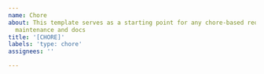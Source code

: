 ```yaml
---
name: Chore
about: This template serves as a starting point for any chore-based requests, including
  maintenance and docs
title: '[CHORE]'
labels: 'type: chore'
assignees: ''

---
```



